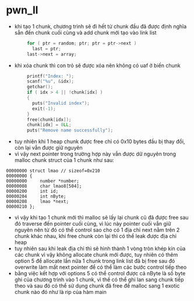 # pwn_ll
- khi tạo 1 chunk, chương trình sẽ đi hết từ chunk đầu đã được định nghĩa sẵn đến chunk cuối cùng và add chunk mới tạo vào link list 

```c
        for ( ptr = random; ptr; ptr = ptr->next )
          last = ptr;
        last->next = array;
```
- khi xóa chunk thì con trỏ sẽ được xóa nên không có uaf ở biến chunk 
```c
        printf("Index: ");
        scanf("%u", &idx);
        getchar();
        if ( idx > 4 || !chunk[idx] )
        {
          puts("Invalid index");
          exit(-1);
        }
        free(chunk[idx]);
        chunk[idx] = 0LL;
        puts("Remove name successfully");
```
- tuy nhiên khi 1 heap chunk được free chỉ có 0x10 bytes đầu bị thay đổi, còn lại vẫn được giữ nguyên
- vì vậy next pointer trong trường hợp này vẫn được dữ nguyên trong malloc chunk 
struct của 1 chunk như sau: 
```
00000000 struct lmao // sizeof=0x210
00000000 {
00000000     number *number;
00000008     char lmao8[504];
00000200     int id;
00000204     int nByte;
00000208     lmao *next;
00000210 };
```
- vì vậy khi tạo 1 chunk mới thì malloc sẽ lấy lại chunk cũ đã được free sau đó traverse đến pointer cuối cùng, vì lúc này pointer cuối vẫn giữ nguyên nên từ đó có thể control sao cho có 1 địa chỉ next nằm trên 2 chunk khác nhau, khi free chunk còn lại thì có thể leak được địa chỉ heap
- tuy nhiên sau khi leak địa chỉ thì sẽ hình thành 1 vòng tròn khép kín của các chunk vì vậy không allocate chunk mới được, tuy nhiên có thêm option 5 để allocate lần nữa 1 chunk trong link list đã bị free sau đó overwrite làm mất next pointer để có thể làm các bước control tiếp theo 
- bằng việc kết hợp với options 5 có thể control được cả nByte là số byte ghi của chương trình vào 1 chunk, vì thế có thể ghi lan sang chunk tiếp theo và sau đó có thể sử dụng chunk đã free để malloc sang 1 exotic chunk nào đó như là rip của hàm main

